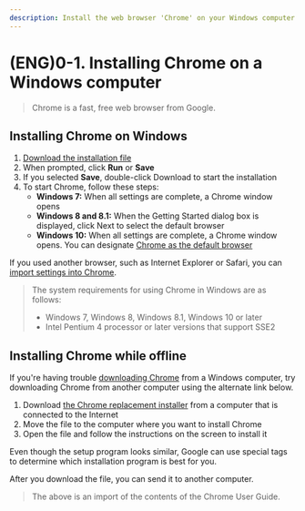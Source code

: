 ```yaml
---
description: Install the web browser 'Chrome' on your Windows computer.
---
```


# \(ENG\)0-1. Installing Chrome on a Windows computer

> Chrome is a fast, free web browser from Google.



## Installing Chrome on Windows

1. [Download the installation file](https://www.google.com/chrome/)
2. When prompted, click **Run** or **Save**
3. If you selected **Save**, double-click Download to start the installation
4. To start Chrome, follow these steps:
   * **Windows 7:** When all settings are complete, a Chrome window opens
   * **Windows 8 and 8.1:**  When the Getting Started dialog box is displayed, click Next to select the default browser
   * **Windows 10:** When all settings are complete, a Chrome window opens. You can designate [Chrome as the default browser](https://support.google.com/chrome/answer/95417)

If you used another browser, such as Internet Explorer or Safari, you can[ import settings into Chrome](https://support.google.com/chrome/answer/96816?visit_id=636951260482884627-762972927&rd=1).

> The system requirements for using Chrome in Windows are as follows:
>
> * Windows 7, Windows 8, Windows 8.1, Windows 10 or later
> * Intel Pentium 4 processor or later versions that support SSE2

### 

## Installing Chrome while offline

If you're having trouble [downloading Chrome](https://support.google.com/chrome/answer/95346) from a Windows computer, try downloading Chrome from another computer using the alternate link below.

1. Download [the Chrome replacement installer](https://www.google.com/intl/ko/chrome/?standalone=1) from a computer that is connected to the Internet
2. Move the file to the computer where you want to install Chrome
3. Open the file and follow the instructions on the screen to install it

Even though the setup program looks similar, Google can use special tags to determine which installation program is best for you.

After you download the file, you can send it to another computer.



> The above is an import of the contents of the Chrome User Guide.

